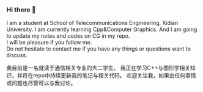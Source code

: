 ### Hi there 👋

<!--
**indevn/indevn** is a ✨ _special_ ✨ repository because its `README.md` (this file) appears on your GitHub profile.

Here are some ideas to get you started:

- 🔭 I’m currently working on ...
- 🌱 I’m currently learning ...
- 👯 I’m looking to collaborate on ...
- 🤔 I’m looking for help with ...
- 💬 Ask me about ...
- 📫 How to reach me: ...
- 😄 Pronouns: ...
- ⚡ Fun fact: ...
-->
I am a student at School of Telecommunications Engineering, Xidian University.
I am currently learning Cpp&Computer Graphics. And I am going to update my notes and codes on CG in my repo.  
I will be pleasure if you follow me.  
Do not hesitate to contact me if you have any things or questions want to discuss. 

我目前是一名就读于通信相关专业的大二学生。
我正在学习C++与图形学相关知识，并将在repo中持续更新我的笔记与相关代码。
欢迎关注我，如果由任何事情或问题也尽管可以与我讨论。
